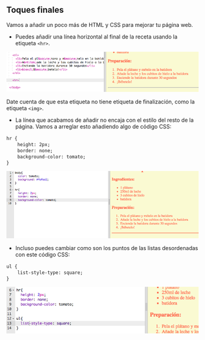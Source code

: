 ## Toques finales

Vamos a añadir un poco más de HTML y CSS para mejorar tu página web.

+ Puedes añadir una línea horizontal al final de la receta usando la etiqueta `<hr>`.

![screenshot](images/recipe-hr.png)

Date cuenta de que esta etiqueta no tiene etiqueta de finalización, como la etiqueta `<img>`.

+ La línea que acabamos de añadir no encaja con el estilo del resto de la página. Vamos a arreglar esto añadiendo algo de código CSS:

```
hr {
    height: 2px;
    border: none;
    background-color: tomato;
}
```

![screenshot](images/recipe-hr-css.png)

+ Incluso puedes cambiar como son los puntos de las listas desordenadas con este código CSS:

```
ul {
    list-style-type: square;
}
```

![screenshot](images/recipe-ul-css.png)

